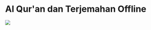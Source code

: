 # Al Qur'an dan Terjemahan Offline

<p>
    <img src="https://photos.google.com/share/AF1QipO5J2dlpxJTA-1eABceko2U6xt2b4MfzBdsmnbHW-69xykfxlrnWps_4g5jedsdnw/photo/AF1QipNRXaErqeGSxnHhc50J5sa7oYvDs_qyC3gx7o8f?key=cHZWV1d3dUZQSzRMelhwMUNUYTB1bHlQTndWUDdn" />
</p>
